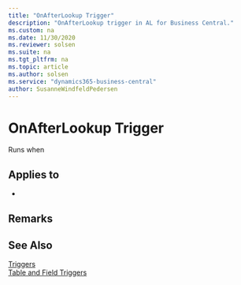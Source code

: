 ```yaml
---
title: "OnAfterLookup Trigger"
description: "OnAfterLookup trigger in AL for Business Central."
ms.custom: na
ms.date: 11/30/2020
ms.reviewer: solsen
ms.suite: na
ms.tgt_pltfrm: na
ms.topic: article
ms.author: solsen
ms.service: "dynamics365-business-central"
author: SusanneWindfeldPedersen
---
```


# OnAfterLookup Trigger

Runs when 

## Applies to

- 
  
## Remarks


## See Also  

[Triggers](devenv-triggers.md)  
[Table and Field Triggers](devenv-table-and-field-triggers.md)  
